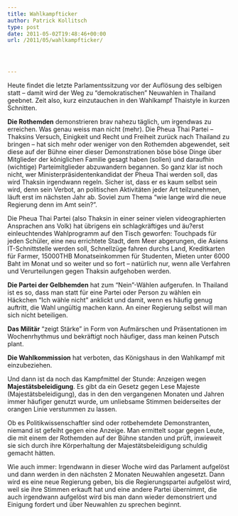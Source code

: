 ```yaml
---
title: Wahlkampfticker
author: Patrick Kollitsch
type: post
date: 2011-05-02T19:48:46+00:00
url: /2011/05/wahlkampfticker/




---
```

Heute findet die letzte Parlamentssitzung vor der Auflösung des selbigen statt &#8211; damit wird der Weg zu &#8220;demokratischen&#8221; Neuwahlen in Thailand geebnet. Zeit also, kurz einzutauchen in den Wahlkampf Thaistyle in kurzen Schnitten.

**Die Rothemden** demonstrieren brav nahezu täglich, um irgendwas zu erreichen. Was genau weiss man nicht (mehr). Die Pheua Thai Partei &#8211; Thaksins Versuch, Einigkeit und Recht und Freiheit zurück nach Thailand zu bringen &#8211; hat sich mehr oder weniger von den Rothemden abgewendet, seit diese auf der Bühne einer dieser Demonstrationen böse böse Dinge über Mitglieder der königlichen Familie gesagt haben (sollen) und daraufhin (wichtige) Parteimitglieder abzuwandern begannen. So ganz klar ist noch nicht, wer Ministerpräsidentenkandidat der Pheua Thai werden soll, das wird Thaksin irgendwann regeln. Sicher ist, dass er es kaum selbst sein wird, denn sein Verbot, an politischen Aktivitäten jeder Art teilzunehmen, läuft erst im nächsten Jahr ab. Soviel zum Thema &#8220;wie lange wird die neue Regierung denn im Amt sein?&#8221;.

Die Pheua Thai Partei (also Thaksin in einer seiner vielen videographierten Ansprachen ans Volk) hat übrigens ein schlagkräftiges und äu?erst einleuchtendes Wahlprogramm auf den Tisch geworfen: Touchpads für jeden Schüler, eine neu errichtete Stadt, dem Meer abgerungen, die Asiens IT-Schnittstelle werden soll, Schnellzüge fahren durchs Land, Kreditkarten für Farmer, 15000THB Monatseinkommen für Studenten, Mieten unter 6000 Baht im Monat und so weiter und so fort &#8211; natürlich nur, wenn alle Verfahren und Verurteilungen gegen Thaksin aufgehoben werden.

**Die Partei der Gelbhemden** hat zum &#8220;Nein&#8221;-Wählen aufgerufen. In Thailand ist es so, dass man statt für eine Partei oder Person zu wählen ein Häckchen &#8220;Ich wähle nicht&#8221; anklickt und damit, wenn es häufig genug auftritt, die Wahl ungültig machen kann. An einer Regierung selbst will man sich nicht beteiligen.

**Das Militär** &#8220;zeigt Stärke&#8221; in Form von Aufmärschen und Präsentationen im Wochenrhythmus und bekräftigt noch häufiger, dass man keinen Putsch plant.

**Die Wahlkommission** hat verboten, das Königshaus in den Wahlkampf mit einzubeziehen. 

Und dann ist da noch das Kampfmittel der Stunde: Anzeigen wegen **Majestätsbeleidigung**. Es gibt da ein Gesetz gegen Lese Majeste (Majestätsbeleidigung), das in den den vergangenen Monaten und Jahren immer häufiger genutzt wurde, um unliebsame Stimmen beiderseites der orangen Linie verstummen zu lassen. 

Ob es Politikwissenschaftler sind oder rotbehemdete Demonstranten, niemand ist gefeiht gegen eine Anzeige. Man ermittelt sogar gegen Leute, die mit einem der Rothemden auf der Bühne standen und prüft, inwieweit sie sich durch ihre Körperhaltung der Majestätsbeleidigung schuldig gemacht hätten. 

Wie auch immer: Irgendwann in dieser Woche wird das Parlament aufgelöst und dann werden in den nächsten 2 Monaten Neuwahlen angesetzt. Dann wird es eine neue Regierung geben, bis die Regierungspartei aufgelöst wird, weil sie ihre Stimmen erkauft hat und eine andere Partei übernimmt, die auch irgendwann aufgelöst wird bis man dann wieder demonstriert und Einigung fordert und über Neuwahlen zu sprechen beginnt.
